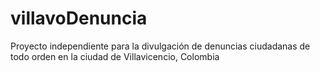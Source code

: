 # villavoDenuncia
Proyecto independiente para la divulgación de denuncias ciudadanas de todo orden en la ciudad de Villavicencio, Colombia
